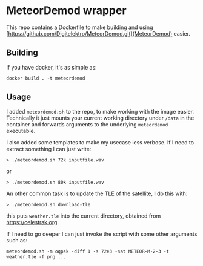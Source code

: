 # MeteorDemod wrapper

This repo contains a Dockerfile to make building and using [https://github.com/Digitelektro/MeteorDemod.git](MeteorDemod) easier.

## Building

If you have docker, it's as simple as:

```
docker build . -t meteordemod
```

## Usage

I added `meteordemod.sh` to the repo, to make working with the image easier. Technically it just mounts your current 
working directory under `/data` in the container and forwards arguments to the underlying `meteordemod` executable.

I also added some templates to make my usecase less verbose. If I need to extract something I can just write:

```
> ./meteordemod.sh 72k inputfile.wav 
```
or

```
> ./meteordemod.sh 80k inputfile.wav
```

An other common task is to update the TLE of the satellite, I do this with:

```
> ./meteordemod.sh download-tle
```

this puts `weather.tle` into the current directory, obtained from https://celestrak.org.

If I need to go deeper I can just invoke the script with some other arguments such as:

```
meteordemod.sh -m oqpsk -diff 1 -s 72e3 -sat METEOR-M-2-3 -t weather.tle -f png ...
```
